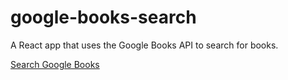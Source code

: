 # google-books-search

A React app that uses the Google Books API to search for books.

[Search Google Books](https://searchgooglebooks.netlify.app/)
